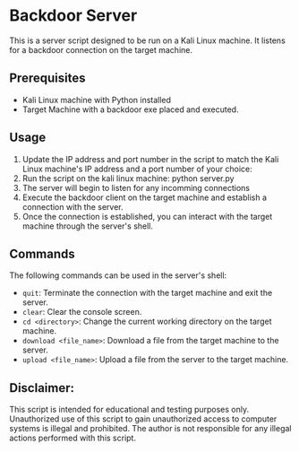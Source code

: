 # Backdoor Server

This is a server script designed to be run on a Kali Linux machine. It listens for a backdoor connection on the target machine.

## Prerequisites

- Kali Linux machine with Python installed
- Target Machine with a backdoor exe placed and executed.

## Usage

1. Update the IP address and port number in the script to match the Kali Linux machine's IP address and a port number of your choice:
2. Run the script on the kali linux machine: python server.py
3. The server will begin to listen for any incomming connections
4. Execute the backdoor client on the target machine and establish a connection with the server.
5. Once the connection is established, you can interact with the target machine through the server's shell. 

## Commands

The following commands can be used in the server's shell:

- `quit`: Terminate the connection with the target machine and exit the server.
- `clear`: Clear the console screen.
- `cd <directory>`: Change the current working directory on the target machine.
- `download <file_name>`: Download a file from the target machine to the server.
- `upload <file_name>`: Upload a file from the server to the target machine.


## Disclaimer:
  This script is intended for educational and testing purposes only. Unauthorized use of this script to gain unauthorized access to computer systems is illegal and prohibited. The author is not responsible for any illegal actions performed with this script.
